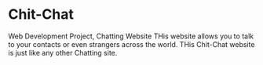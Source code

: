 # Chit-Chat
Web Development Project, Chatting Website
THis website allows you to talk to your contacts or even strangers across the world. THis Chit-Chat website is just like any other Chatting site.
